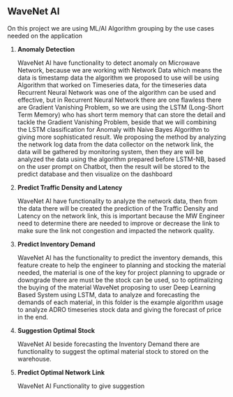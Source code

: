 ## WaveNet AI

On this project we are using ML/AI Algorithm grouping by the use cases needed on the application 

1. **Anomaly Detection**

     WaveNet AI have functionality to detect anomaly on Microwave Network, because we are working with Network Data which means the data is timestamp data the algorithm we proposed to use will be using Algorithm that worked on Timeseries data, for the timeseries data Recurrent Neural Network was one of the algorithm can be used and effective, but in Recurrent Neural Network there are one flawless there are Gradient Vanishing Problem, so we are using the LSTM (Long-Short Term Memory) who has short term memory that can store the detail and tackle the Gradient Vanishing Problem, beside that we will combining the LSTM classification for Anomaly with Naive Bayes Algorithm to giving more sophisticated result.
     We proposing the method by analyzing the network log data from the data collector on the network link, the data will be gathered by monitoring system, then they are will be analyzed the data using the algorithm prepared before LSTM-NB, based on the user prompt on Chatbot, then the result will be stored to the predict database and then visualize on the dashboard
    
2. **Predict Traffic Density and Latency**

    WaveNet AI have functionality to analyze the network data, then from the data there will be created the prediction of the Traffic Density and Latency on the network link, this is important because the MW Engineer need to determine there are needed to improve or decrease the link to make sure the link not congestion and impacted the network quality.
   
4. **Predict Inventory Demand**

    WaveNet AI has the functionality to predict the inventory demands, this feature create to help the engineer to planning and stocking the material needed, the material is one of the key for project planning to upgrade or downgrade there are must be the stock can be used, so to optimalizing the buying of the material WaveNet proposing to user Deep Learning Based System using LSTM, data to analyze and forecasting the demands of each material, in this folder is the example algorithm usage to analyze ADRO timeseries stock data and giving the forecast of price in the end.

6.  **Suggestion Optimal Stock**

     WaveNet AI beside forecasting the Inventory Demand there are functionality to suggest the optimal material stock to stored on the warehouse.

8. **Predict Optimal Network Link**

   WaveNet AI Functionality to give suggestion


